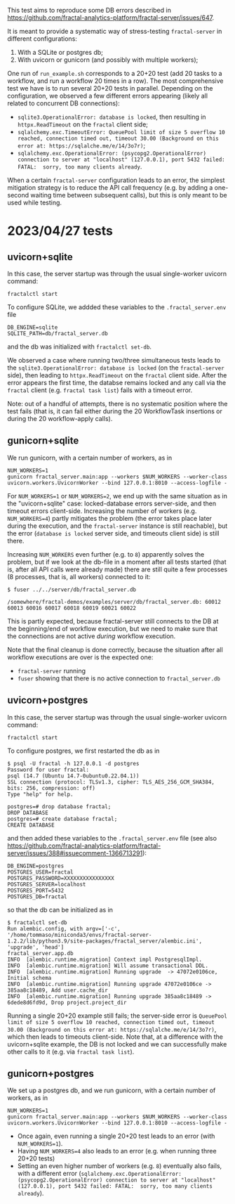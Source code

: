 This test aims to reproduce some DB errors described in https://github.com/fractal-analytics-platform/fractal-server/issues/647.

It is meant to provide a systematic way of stress-testing `fractal-server` in different configurations:

1. With a SQLite or postgres db;
2. With uvicorn or gunicorn (and possibly with multiple workers);


One run of `run_example.sh` corresponds to a 20+20 test (add 20 tasks to a workflow, and run a workflow 20 times in a row). The most comprehensive test we have is to run several 20+20 tests in parallel. Depending on the configuration, we observed a few different errors appearing (likely all related to concurrent DB connections):
* `sqlite3.OperationalError: database is locked`, then resulting in `httpx.ReadTimeout` on the `fractal` client side;
* `sqlalchemy.exc.TimeoutError: QueuePool limit of size 5 overflow 10 reached, connection timed out, timeout 30.00 (Background on this error at: https://sqlalche.me/e/14/3o7r)`;
* `sqlalchemy.exc.OperationalError: (psycopg2.OperationalError) connection to server at "localhost" (127.0.0.1), port 5432 failed: FATAL:  sorry, too many clients already`.


When a certain `fractal-server` configuration leads to an error, the simplest mitigation strategy is to reduce the API call frequency (e.g. by adding a one-second waiting time between subsequent calls), but this is only meant to be used while testing.

# 2023/04/27 tests

## uvicorn+sqlite

In this case, the server startup was through the usual single-worker uvicorn command:
```
fractalctl start
```

To configure SQLite, we addded these variables to the `.fractal_server.env` file
```
DB_ENGINE=sqlite
SQLITE_PATH=db/fractal_server.db
```
and the db was initialized with `fractalctl set-db`.

We observed a case where running two/three simultaneous tests leads to the `sqlite3.OperationalError: database is locked` (on the `fractal-server` side), then leading to `httpx.ReadTimeout` on the `fractal` client side.
After the error appears the first time, the databse remains locked and any call via the `fractal` client (e.g. `fractal task list`) fails with a timeout error.

Note: out of a handful of attempts, there is no systematic position where the test fails (that is, it can fail either during the 20 WorkflowTask insertions or during the 20 workflow-apply calls).

## gunicorn+sqlite

We run gunicorn, with a certain number of workers, as in
```
NUM_WORKERS=1
gunicorn fractal_server.main:app --workers $NUM_WORKERS --worker-class uvicorn.workers.UvicornWorker --bind 127.0.0.1:8010 --access-logfile -
```

For `NUM_WORKERS=1` or `NUM_WORKERS=2`, we end up with the same situation as in the "uvicorn+sqlite" case: locked-database errors server-side, and then timeout errors client-side.
Increasing the number of workers (e.g. `NUM_WORKERS=4`) partly mitigates the problem (the error takes place later during the execution, and the `fractal-server` instance is still reachable), but the error (`database is locked` server side, and timeouts client side) is still there.

Increasing `NUM_WORKERS` even further (e.g. to `8`) apparently solves the problem, but if we look at the db-file in a moment after all tests started (that is, after all API calls were already made) there are still quite a few processes (8 processes, that is, all workers) connected to it:
```
$ fuser ../../server/db/fractal_server.db 

/somewhere/fractal-demos/examples/server/db/fractal_server.db: 60012 60013 60016 60017 60018 60019 60021 60022
```
This is partly expected, because fractal-server still connects to the DB at the beginning/end of workflow execution, but we need to make sure that the connections are not active _during_ workflow execution.

Note that the final cleanup is done correctly, because the situation after all workflow executions are over is the expected one:
* `fractal-server` running
* `fuser` showing that there is no active connection to `fractal_server.db`

## uvicorn+postgres

In this case, the server startup was through the usual single-worker uvicorn command:
```
fractalctl start
```

To configure postgres, we first restarted the db as in
```
$ psql -U fractal -h 127.0.0.1 -d postgres
Password for user fractal: 
psql (14.7 (Ubuntu 14.7-0ubuntu0.22.04.1))
SSL connection (protocol: TLSv1.3, cipher: TLS_AES_256_GCM_SHA384, bits: 256, compression: off)
Type "help" for help.

postgres=# drop database fractal;
DROP DATABASE
postgres=# create database fractal;
CREATE DATABASE
```
and then added these variables to the `.fractal_server.env` file (see also https://github.com/fractal-analytics-platform/fractal-server/issues/388#issuecomment-1366713291):
```
DB_ENGINE=postgres
POSTGRES_USER=fractal
POSTGRES_PASSWORD=XXXXXXXXXXXXXXXX
POSTGRES_SERVER=localhost
POSTGRES_PORT=5432
POSTGRES_DB=fractal
```
so that the db can be initialized as in
```
$ fractalctl set-db
Run alembic.config, with argv=['-c', '/home/tommaso/miniconda3/envs/fractal-server-1.2.2/lib/python3.9/site-packages/fractal_server/alembic.ini', 'upgrade', 'head']
fractal_server.app.db
INFO  [alembic.runtime.migration] Context impl PostgresqlImpl.
INFO  [alembic.runtime.migration] Will assume transactional DDL.
INFO  [alembic.runtime.migration] Running upgrade  -> 47072e0106ce, Initial schema
INFO  [alembic.runtime.migration] Running upgrade 47072e0106ce -> 385aa8c18489, Add user.cache_dir
INFO  [alembic.runtime.migration] Running upgrade 385aa8c18489 -> 6dede8d6fd9d, Drop project.project_dir
```

Running a single 20+20 example still fails; the server-side error is `QueuePool limit of size 5 overflow 10 reached, connection timed out, timeout 30.00 (Background on this error at: https://sqlalche.me/e/14/3o7r)`, which then leads to timeouts client-side. Note that, at a difference with the uvicorn+sqlite example, the DB is not locked and we can successfully make other calls to it (e.g. via `fractal task list`).


## gunicorn+postgres

We set up a postgres db, and we run gunicorn, with a certain number of workers, as in
```
NUM_WORKERS=1
gunicorn fractal_server.main:app --workers $NUM_WORKERS --worker-class uvicorn.workers.UvicornWorker --bind 127.0.0.1:8010 --access-logfile -
```

* Once again, even running a single 20+20 test leads to an error (with `NUM_WORKERS=1`).
* Having `NUM_WORKERS=4` also leads to an error (e.g. when running three 20+20 tests)
* Setting an even higher number of workers (e.g. `8`) eventually also fails, with a different error (`sqlalchemy.exc.OperationalError: (psycopg2.OperationalError) connection to server at "localhost" (127.0.0.1), port 5432 failed: FATAL:  sorry, too many clients already`).
